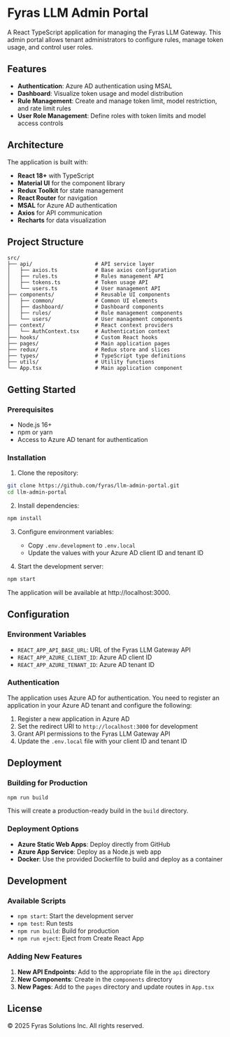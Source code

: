 # Fyras LLM Admin Portal

A React TypeScript application for managing the Fyras LLM Gateway. This admin portal allows tenant administrators to configure rules, manage token usage, and control user roles.

## Features

- **Authentication**: Azure AD authentication using MSAL
- **Dashboard**: Visualize token usage and model distribution
- **Rule Management**: Create and manage token limit, model restriction, and rate limit rules
- **User Role Management**: Define roles with token limits and model access controls

## Architecture

The application is built with:

- **React 18+** with TypeScript
- **Material UI** for the component library
- **Redux Toolkit** for state management
- **React Router** for navigation
- **MSAL** for Azure AD authentication
- **Axios** for API communication
- **Recharts** for data visualization

## Project Structure

```
src/
├── api/                    # API service layer
│   ├── axios.ts            # Base axios configuration
│   ├── rules.ts            # Rules management API
│   ├── tokens.ts           # Token usage API
│   └── users.ts            # User management API
├── components/             # Reusable UI components
│   ├── common/             # Common UI elements
│   ├── dashboard/          # Dashboard components
│   ├── rules/              # Rule management components
│   └── users/              # User management components
├── context/                # React context providers
│   └── AuthContext.tsx     # Authentication context
├── hooks/                  # Custom React hooks
├── pages/                  # Main application pages
├── redux/                  # Redux store and slices
├── types/                  # TypeScript type definitions
├── utils/                  # Utility functions
└── App.tsx                 # Main application component
```

## Getting Started

### Prerequisites

- Node.js 16+
- npm or yarn
- Access to Azure AD tenant for authentication

### Installation

1. Clone the repository:
```bash
git clone https://github.com/fyras/llm-admin-portal.git
cd llm-admin-portal
```

2. Install dependencies:
```bash
npm install
```

3. Configure environment variables:
   - Copy `.env.development` to `.env.local`
   - Update the values with your Azure AD client ID and tenant ID

4. Start the development server:
```bash
npm start
```

The application will be available at http://localhost:3000.

## Configuration

### Environment Variables

- `REACT_APP_API_BASE_URL`: URL of the Fyras LLM Gateway API
- `REACT_APP_AZURE_CLIENT_ID`: Azure AD client ID
- `REACT_APP_AZURE_TENANT_ID`: Azure AD tenant ID

### Authentication

The application uses Azure AD for authentication. You need to register an application in your Azure AD tenant and configure the following:

1. Register a new application in Azure AD
2. Set the redirect URI to `http://localhost:3000` for development
3. Grant API permissions to the Fyras LLM Gateway API
4. Update the `.env.local` file with your client ID and tenant ID

## Deployment

### Building for Production

```bash
npm run build
```

This will create a production-ready build in the `build` directory.

### Deployment Options

- **Azure Static Web Apps**: Deploy directly from GitHub
- **Azure App Service**: Deploy as a Node.js web app
- **Docker**: Use the provided Dockerfile to build and deploy as a container

## Development

### Available Scripts

- `npm start`: Start the development server
- `npm test`: Run tests
- `npm run build`: Build for production
- `npm run eject`: Eject from Create React App

### Adding New Features

1. **New API Endpoints**: Add to the appropriate file in the `api` directory
2. **New Components**: Create in the `components` directory
3. **New Pages**: Add to the `pages` directory and update routes in `App.tsx`

## License

© 2025 Fyras Solutions Inc. All rights reserved.
